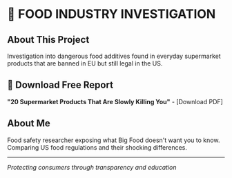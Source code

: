 # 🚨 FOOD INDUSTRY INVESTIGATION

## About This Project
Investigation into dangerous food additives found in everyday supermarket products that are banned in EU but still legal in the US.

## 📄 Download Free Report
**"20 Supermarket Products That Are Slowly Killing You"** - [Download PDF]

## About Me
Food safety researcher exposing what Big Food doesn't want you to know. 
Comparing US food regulations and their shocking differences.

---
*Protecting consumers through transparency and education*
